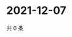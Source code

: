 # 2021-12-07

共 0 条

<!-- BEGIN WEIBO -->
<!-- 最后更新时间 Tue Dec 07 2021 06:12:14 GMT+0800 (China Standard Time) -->

<!-- END WEIBO -->
